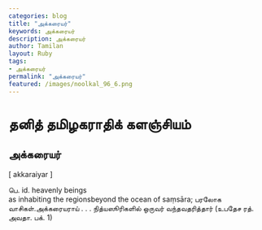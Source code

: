 ```yaml
---  
categories: blog  
title: "அக்கரையர்"
keywords: அக்கரையர்  
description: அக்கரையர்
author: Tamilan  
layout: Ruby  
tags:     
- அக்கரையர்
permalink: "அக்கரையர்"  
featured: /images/noolkal_96_6.png  
--- 
```

# தனித் தமிழகராதிக் களஞ்சியம்
## அக்கரையர்

[ akkaraiyar ]  
  
பெ. id. heavenly beings  
as inhabiting the regionsbeyond the ocean of saṃsāra; பரலோக வாசிகள்.அக்கரையராய் . . . நித்யஸூரிகளில் ஒருவர் வந்தவதரித்தார் (உபதேச ரத். அவதா. பக். 1)
